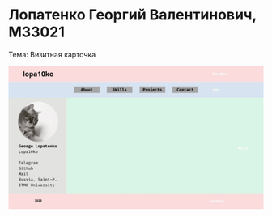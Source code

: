 # Лопатенко Георгий Валентинович, M33021

Тема: Визитная карточка

![](https://github.com/Lopa10ko/ITMO-web-2023-2024/blob/main/assets/img/preview.jpg)

